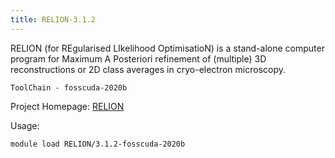 ```yaml
---
title: RELION-3.1.2
---
```

RELION (for REgularised LIkelihood OptimisatioN) is a stand-alone computer
 program for Maximum A Posteriori refinement of (multiple) 3D reconstructions or 2D class
 averages in cryo-electron microscopy.

```
ToolChain - fosscuda-2020b
```

Project Homepage: [RELION](https://github.com/3dem/relion)

Usage:
```
module load RELION/3.1.2-fosscuda-2020b
```
